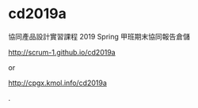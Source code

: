 # cd2019a
協同產品設計實習課程 2019 Spring 甲班期末協同報告倉儲

http://scrum-1.github.io/cd2019a

or 

http://cpgx.kmol.info/cd2019a


. 
